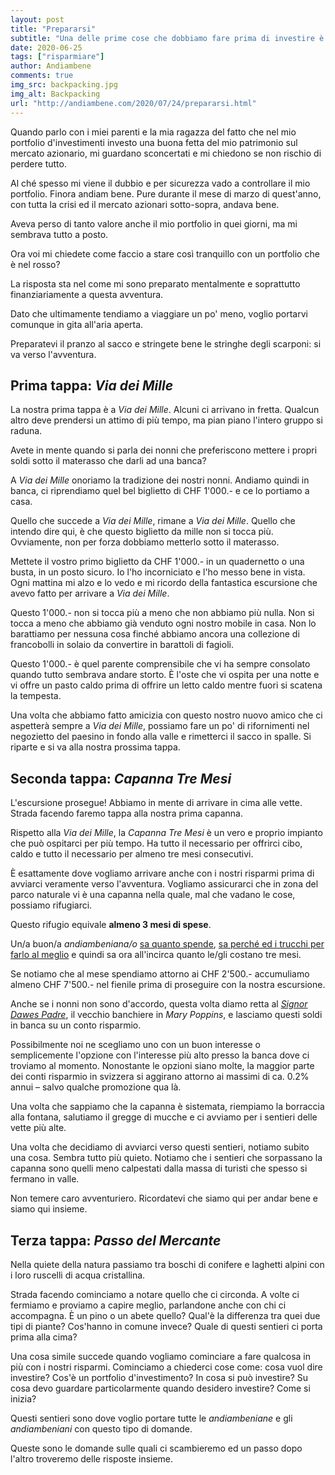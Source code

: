 ```yaml
---
layout: post
title: "Prepararsi"
subtitle: "Una delle prime cose che dobbiamo fare prima di investire è accumulare un bel cuscinetto: per la nostra sicurezza finanziaria (e per la nostra sanità mentale)"
date: 2020-06-25
tags: ["risparmiare"]
author: Andiambene
comments: true
img_src: backpacking.jpg
img_alt: Backpacking
url: "http://andiambene.com/2020/07/24/prepararsi.html"
---
```


Quando parlo con i miei parenti e la mia ragazza del fatto che nel mio portfolio d'investimenti investo una buona fetta del mio patrimonio sul mercato azionario, mi guardano sconcertati e mi chiedono se non rischio di perdere tutto.

Al ché spesso mi viene il dubbio e per sicurezza vado a controllare il mio portfolio. Finora andiam bene. Pure durante il mese di marzo di quest'anno, con tutta la crisi ed il mercato azionari sotto-sopra, andava bene.

Aveva perso di tanto valore anche il mio portfolio in quei giorni, ma mi sembrava tutto a posto.

Ora voi mi chiedete come faccio a stare così tranquillo con un portfolio che è nel rosso?

La risposta sta nel come mi sono preparato mentalmente e soprattutto finanziariamente a questa avventura.

Dato che ultimamente tendiamo a viaggiare un po' meno, voglio portarvi comunque in gita all'aria aperta.

Preparatevi il pranzo al sacco e stringete bene le stringhe degli scarponi: si va verso l'avventura.


## Prima tappa: _Via dei Mille_
La nostra prima tappa è a _Via dei Mille_. Alcuni ci arrivano in fretta. Qualcun altro deve prendersi un attimo di più tempo, ma pian piano l'intero gruppo si raduna.

Avete in mente quando si parla dei nonni che preferiscono mettere i propri soldi sotto il materasso che darli ad una banca?

A _Via dei Mille_ onoriamo la tradizione dei nostri nonni. Andiamo quindi in banca, ci riprendiamo quel bel biglietto di CHF 1'000.- e ce lo portiamo a casa.

Quello che succede a _Via dei Mille_, rimane a _Via dei Mille_. Quello che intendo dire qui, è che questo biglietto da mille non si tocca più. Ovviamente, non per forza dobbiamo metterlo sotto il materasso.

Mettete il vostro primo biglietto da CHF 1'000.- in un quadernetto o una busta, in un posto sicuro. Io l'ho incorniciato e l'ho messo bene in vista. Ogni mattina mi alzo e lo vedo e mi ricordo della fantastica escursione che avevo fatto per arrivare a _Via dei Mille_.

Questo 1'000.- non si tocca più a meno che non abbiamo più nulla. Non si tocca a meno che abbiamo già venduto ogni nostro mobile in casa. Non lo barattiamo per nessuna cosa finché abbiamo ancora una collezione di francobolli in solaio da convertire in barattoli di fagioli.

Questo 1'000.- è quel parente comprensibile che vi ha sempre consolato quando tutto sembrava andare storto. È l'oste che vi ospita per una notte e vi offre un pasto caldo prima di offrire un letto caldo mentre fuori si scatena la tempesta.

Una volta che abbiamo fatto amicizia con questo nostro nuovo amico che ci aspetterà sempre a _Via dei Mille_, possiamo fare un po' di rifornimenti nel negozietto del paesino in fondo alla valle e rimetterci il sacco in spalle. Si riparte e si va alla nostra prossima tappa.


## Seconda tappa: _Capanna Tre Mesi_
L'escursione prosegue! Abbiamo in mente di arrivare in cima alle vette. Strada facendo faremo tappa alla nostra prima capanna.

Rispetto alla _Via dei Mille_, la _Capanna Tre Mesi_ è un vero e proprio impianto che può ospitarci per più tempo. Ha tutto il necessario per offrirci cibo, caldo e tutto il necessario per almeno tre mesi consecutivi.

È esattamente dove vogliamo arrivare anche con i nostri risparmi prima di avviarci veramente verso l'avventura. Vogliamo assicurarci che in zona del parco naturale vi è una capanna nella quale, mal che vadano le cose, possiamo rifugiarci.

Questo rifugio equivale **almeno 3 mesi di spese**.

Un/a buon/a _andiambeniana/o_ [sa quanto spende](http://andiambene.com/2020/05/24/iniziare.html), [sa perché ed i trucchi per farlo al meglio](http://andiambene.com/2020/06/24/attivare.html) e quindi sa ora all'incirca quanto le/gli costano tre mesi.

Se notiamo che al mese spendiamo attorno ai CHF 2'500.- accumuliamo almeno CHF 7'500.- nel fienile prima di proseguire con la nostra escursione.

Anche se i nonni non sono d'accordo, questa volta diamo retta al [_Signor Dawes Padre_](https://youtu.be/wg5G1yYb9VA), il vecchio banchiere in _Mary Poppins_, e lasciamo questi soldi in banca su un conto risparmio.

Possibilmente noi ne scegliamo uno con un buon interesse o semplicemente l'opzione con l'interesse più alto presso la banca dove ci troviamo al momento. Nonostante le opzioni siano molte, la maggior parte dei conti risparmio in svizzera si aggirano attorno ai massimi di ca. 0.2% annui – salvo qualche promozione qua là.

Una volta che sappiamo che la capanna è sistemata, riempiamo la borraccia alla fontana, salutiamo il gregge di mucche e ci avviamo per i sentieri delle vette più alte.

Una volta che decidiamo di avviarci verso questi sentieri, notiamo subito una cosa. Sembra tutto più quieto. Notiamo che i sentieri che sorpassano la capanna sono quelli meno calpestati dalla massa di turisti che spesso si fermano in valle.

Non temere caro avventuriero. Ricordatevi che siamo qui per andar bene e siamo qui insieme.


## Terza tappa: _Passo del Mercante_
Nella quiete della natura passiamo tra boschi di conifere e laghetti alpini con i loro ruscelli di acqua cristallina.

Strada facendo cominciamo a notare quello che ci circonda. A volte ci fermiamo e proviamo a capire meglio, parlandone anche con chi ci accompagna. È un pino o un abete quello? Qual'è la differenza tra quei due tipi di piante? Cos'hanno in comune invece? Quale di questi sentieri ci porta prima alla cima?

Una cosa simile succede quando vogliamo cominciare a fare qualcosa in più con i nostri risparmi. Cominciamo a chiederci cose come: cosa vuol dire investire? Cos'è un portfolio d'investimento? In cosa si può investire? Su cosa devo guardare particolarmente quando desidero investire? Come si inizia?

Questi sentieri sono dove voglio portare tutte le _andiambeniane_ e gli _andiambeniani_ con questo tipo di domande.

Queste sono le domande sulle quali ci scambieremo ed un passo dopo l'altro troveremo delle risposte insieme.
